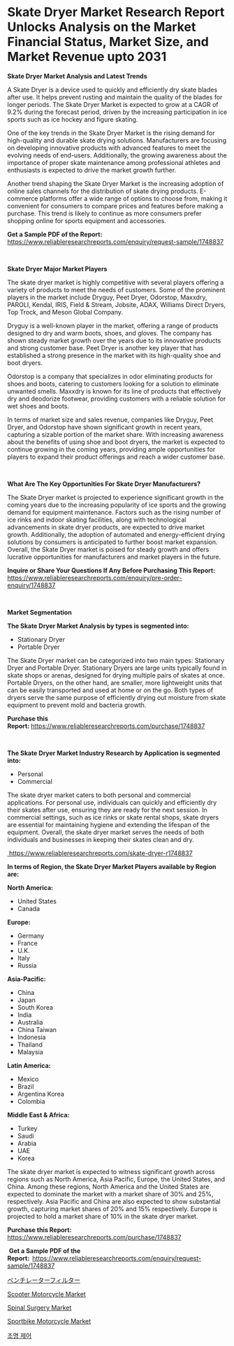 <p><h1>Skate Dryer Market Research Report Unlocks Analysis on the Market Financial Status, Market Size, and Market Revenue upto 2031</h1></p><p><strong>Skate Dryer Market Analysis and Latest Trends</strong></p>
<p><p>A Skate Dryer is a device used to quickly and efficiently dry skate blades after use. It helps prevent rusting and maintain the quality of the blades for longer periods. The Skate Dryer Market is expected to grow at a CAGR of 9.2% during the forecast period, driven by the increasing participation in ice sports such as ice hockey and figure skating.</p><p>One of the key trends in the Skate Dryer Market is the rising demand for high-quality and durable skate drying solutions. Manufacturers are focusing on developing innovative products with advanced features to meet the evolving needs of end-users. Additionally, the growing awareness about the importance of proper skate maintenance among professional athletes and enthusiasts is expected to drive the market growth further.</p><p>Another trend shaping the Skate Dryer Market is the increasing adoption of online sales channels for the distribution of skate drying products. E-commerce platforms offer a wide range of options to choose from, making it convenient for consumers to compare prices and features before making a purchase. This trend is likely to continue as more consumers prefer shopping online for sports equipment and accessories.</p></p>
<p><strong>Get a Sample PDF of the Report:&nbsp;</strong> <a href="https://www.reliableresearchreports.com/enquiry/request-sample/1748837">https://www.reliableresearchreports.com/enquiry/request-sample/1748837</a></p>
<p>&nbsp;</p>
<p><strong>Skate Dryer Major Market Players</strong></p>
<p><p>The skate dryer market is highly competitive with several players offering a variety of products to meet the needs of customers. Some of the prominent players in the market include Dryguy, Peet Dryer, Odorstop, Maxxdry, PAROLI, Kendal, IRIS, Field & Stream, Jobsite, ADAX, Williams Direct Dryers, Top Trock, and Meson Global Company.</p><p>Dryguy is a well-known player in the market, offering a range of products designed to dry and warm boots, shoes, and gloves. The company has shown steady market growth over the years due to its innovative products and strong customer base. Peet Dryer is another key player that has established a strong presence in the market with its high-quality shoe and boot dryers.</p><p>Odorstop is a company that specializes in odor eliminating products for shoes and boots, catering to customers looking for a solution to eliminate unwanted smells. Maxxdry is known for its line of products that effectively dry and deodorize footwear, providing customers with a reliable solution for wet shoes and boots.</p><p>In terms of market size and sales revenue, companies like Dryguy, Peet Dryer, and Odorstop have shown significant growth in recent years, capturing a sizable portion of the market share. With increasing awareness about the benefits of using shoe and boot dryers, the market is expected to continue growing in the coming years, providing ample opportunities for players to expand their product offerings and reach a wider customer base.</p></p>
<p>&nbsp;</p>
<p><strong>What Are The Key Opportunities For Skate Dryer Manufacturers?</strong></p>
<p><p>The Skate Dryer market is projected to experience significant growth in the coming years due to the increasing popularity of ice sports and the growing demand for equipment maintenance. Factors such as the rising number of ice rinks and indoor skating facilities, along with technological advancements in skate dryer products, are expected to drive market growth. Additionally, the adoption of automated and energy-efficient drying solutions by consumers is anticipated to further boost market expansion. Overall, the Skate Dryer market is poised for steady growth and offers lucrative opportunities for manufacturers and market players in the future.</p></p>
<p><strong>Inquire or Share Your Questions If Any Before Purchasing This Report:</strong> <a href="https://www.reliableresearchreports.com/enquiry/pre-order-enquiry/1748837">https://www.reliableresearchreports.com/enquiry/pre-order-enquiry/1748837</a></p>
<p>&nbsp;</p>
<p><strong>Market Segmentation</strong></p>
<p><strong>The Skate Dryer Market Analysis by types is segmented into:</strong></p>
<p><ul><li>Stationary Dryer</li><li>Portable Dryer</li></ul></p>
<p><p>The Skate Dryer market can be categorized into two main types: Stationary Dryer and Portable Dryer. Stationary Dryers are large units typically found in skate shops or arenas, designed for drying multiple pairs of skates at once. Portable Dryers, on the other hand, are smaller, more lightweight units that can be easily transported and used at home or on the go. Both types of dryers serve the same purpose of efficiently drying out moisture from skate equipment to prevent mold and bacteria growth.</p></p>
<p><strong>Purchase this Report:&nbsp;</strong><a href="https://www.reliableresearchreports.com/purchase/1748837">https://www.reliableresearchreports.com/purchase/1748837</a></p>
<p>&nbsp;</p>
<p><strong>The Skate Dryer Market Industry Research by Application is segmented into:</strong></p>
<p><ul><li>Personal</li><li>Commercial</li></ul></p>
<p><p>The skate dryer market caters to both personal and commercial applications. For personal use, individuals can quickly and efficiently dry their skates after use, ensuring they are ready for the next session. In commercial settings, such as ice rinks or skate rental shops, skate dryers are essential for maintaining hygiene and extending the lifespan of the equipment. Overall, the skate dryer market serves the needs of both individuals and businesses in keeping their skates clean and dry.</p></p>
<p><a href="https://www.reliableresearchreports.com/skate-dryer-r1748837">&nbsp;https://www.reliableresearchreports.com/skate-dryer-r1748837</a></p>
<p><strong>In terms of Region, the Skate Dryer Market Players available by Region are:</strong></p>
<p>
    <p> <strong> North America: </strong>
        <ul>
            <li>United States</li>
            <li>Canada</li>
        </ul>
        </p> 
    <p> <strong> Europe: </strong>
        <ul>
            <li>Germany</li>
            <li>France</li>
            <li>U.K.</li>
            <li>Italy</li>
            <li>Russia</li>
        </ul>
        </p> 
    <p> <strong> Asia-Pacific: </strong>
        <ul>
            <li>China</li>
            <li>Japan</li>
            <li>South Korea</li>
            <li>India</li>
            <li>Australia</li>
            <li>China Taiwan</li>
            <li>Indonesia</li>
            <li>Thailand</li>
            <li>Malaysia</li>
        </ul>
        </p> 
    <p> <strong> Latin America: </strong>
        <ul>
            <li>Mexico</li>
            <li>Brazil</li>
            <li>Argentina Korea</li>
            <li>Colombia</li>
        </ul>
        </p> 
    <p> <strong> Middle East & Africa: </strong>
        <ul>
            <li>Turkey</li>
            <li>Saudi</li>
            <li>Arabia</li>
            <li>UAE</li>
            <li>Korea</li>
        </ul>
    </p>
    </p>
<p><p>The skate dryer market is expected to witness significant growth across regions such as North America, Asia Pacific, Europe, the United States, and China. Among these regions, North America and the United States are expected to dominate the market with a market share of 30% and 25%, respectively. Asia Pacific and China are also expected to show substantial growth, capturing market shares of 20% and 15% respectively. Europe is projected to hold a market share of 10% in the skate dryer market.</p></p>
<p><strong>Purchase this Report: </strong><a href="https://www.reliableresearchreports.com/purchase/1748837">https://www.reliableresearchreports.com/purchase/1748837</a></p>
<p>&nbsp;<strong>Get a Sample PDF of the Report:&nbsp;&nbsp;</strong><a href="https://www.reliableresearchreports.com/enquiry/request-sample/1748837">https://www.reliableresearchreports.com/enquiry/request-sample/1748837</a></p>
<p><strong></strong></p>
<p><p><a href="https://github.com/FrancoWeber2023/Market-Research-Report-List-1/blob/main/132448354865.md">ベンチレーターフィルター</a></p><p><a href="https://github.com/Sarissaschmalingtr6fz2739/Market-Research-Report-List-2/blob/main/scooter-motorcycle-market.md">Scooter Motorcycle Market</a></p><p><a href="https://www.linkedin.com/pulse/decoding-spinal-surgery-market-metrics-share-trends-growth-patterns-exhtf">Spinal Surgery Market</a></p><p><a href="https://github.com/RyleeBauch2023/Market-Research-Report-List-1/blob/main/sportbike-motorcycle-market.md">Sportbike Motorcycle Market</a></p><p><a href="https://github.com/wallacBahrtyinger567686/Market-Research-Report-List-1/blob/main/211236952364.md">조명 제어</a></p></p>